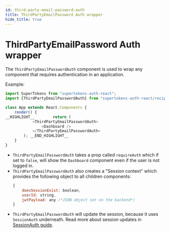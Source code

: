 ```yaml
---
id: third-party-email-password-auth
title: ThirdPartyEmailPassword Auth wrapper
hide_title: true
---
```


# ThirdPartyEmailPassword Auth wrapper


The `ThirdPartyEmailPasswordAuth` component is used to wrap any component that requires authentication in an application.


Example: 

```js
import SuperTokens from "supertokens-auth-react";
import {ThirdPartyEmailPasswordAuth} from "supertokens-auth-react/recipe/thirdpartyemailpassword";

class App extends React.Components {
    render() {
__HIGHLIGHT__        return (
            <ThirdPartyEmailPasswordAuth>
                <Dashboard />
            </ThirdPartyEmailPasswordAuth>
        ); __END_HIGHLIGHT__
    }
}
```

- `ThirdPartyEmailPasswordAuth` takes a prop called `requireAuth` which if set to `false`, will show the `Dashboard` component even if the user is not logged in.
- `ThirdPartyEmailPasswordAuth` also creates a "Session context" which provides the following object to all children components:
   ```js
   {
       doesSessionExist: boolean,
       userId: string,
       jwtPayload: any /*JSON object set on the backend*/
   }
   ```
- `ThirdPartyEmailPasswordAuth` will update the session, because it uses `SessionAuth` underneath. Read more about session updates in [SessionAuth guide](/docs/auth-react/docs/session/session-auth).
